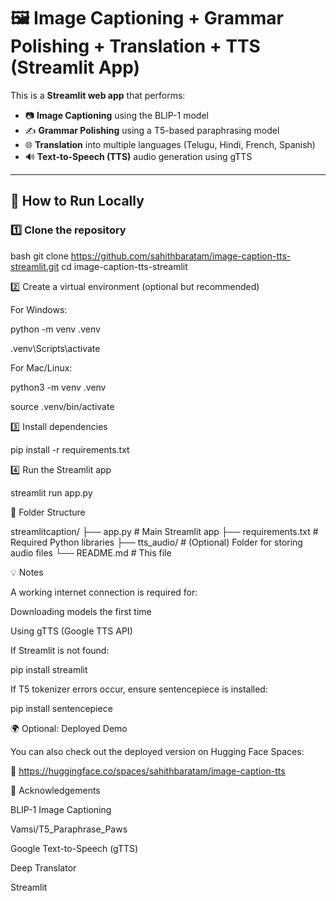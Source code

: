 # 🖼️ Image Captioning + Grammar Polishing + Translation + TTS (Streamlit App)

This is a **Streamlit web app** that performs:

- 📷 **Image Captioning** using the BLIP-1 model  
- ✍️ **Grammar Polishing** using a T5-based paraphrasing model  
- 🌐 **Translation** into multiple languages (Telugu, Hindi, French, Spanish)  
- 🔊 **Text-to-Speech (TTS)** audio generation using gTTS  

---

## 🚀 How to Run Locally

### 1️⃣ Clone the repository

bash
git clone https://github.com/sahithbaratam/image-caption-tts-streamlit.git
cd image-caption-tts-streamlit

2️⃣ Create a virtual environment (optional but recommended)

For Windows:

python -m venv .venv

.venv\Scripts\activate


For Mac/Linux:

python3 -m venv .venv

source .venv/bin/activate

3️⃣ Install dependencies

pip install -r requirements.txt

4️⃣ Run the Streamlit app

streamlit run app.py

📁 Folder Structure

streamlitcaption/
├── app.py              # Main Streamlit app
├── requirements.txt    # Required Python libraries
├── tts_audio/          # (Optional) Folder for storing audio files
└── README.md           # This file

💡 Notes

A working internet connection is required for:

Downloading models the first time

Using gTTS (Google TTS API)

If Streamlit is not found:

pip install streamlit

If T5 tokenizer errors occur, ensure sentencepiece is installed:

pip install sentencepiece

🌍 Optional: Deployed Demo

You can also check out the deployed version on Hugging Face Spaces:

🔗 https://huggingface.co/spaces/sahithbaratam/image-caption-tts

🙌 Acknowledgements

BLIP-1 Image Captioning

Vamsi/T5_Paraphrase_Paws

Google Text-to-Speech (gTTS)

Deep Translator

Streamlit
